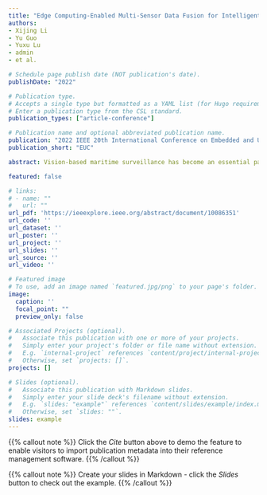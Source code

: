 ```yaml
---
title: "Edge Computing-Enabled Multi-Sensor Data Fusion for Intelligent Surveillance in Maritime Transportation Systems"
authors: 
- Xijing Li
- Yu Guo
- Yuxu Lu
- admin
- et al.

# Schedule page publish date (NOT publication's date).
publishDate: "2022"

# Publication type.
# Accepts a single type but formatted as a YAML list (for Hugo requirements).
# Enter a publication type from the CSL standard.
publication_types: ["article-conference"]

# Publication name and optional abbreviated publication name.
publication: "2022 IEEE 20th International Conference on Embedded and Ubiquitous Computing"
publication_short: "EUC"

abstract: Vision-based maritime surveillance has become an essential part of the vessel traffic services system. The images collected in low-light maritime conditions often suffer from poor visibility. These images may significantly degenerate the performance of high-level visual tasks and increase the uncertainty in maritime surveillance. To address this problem, we propose a lightweight neural network (Rep-Enhancer) for low-light image enhancement. Specifically, we first design a re-parameterizable multi-branch edge extraction module, i.e., spatial domain-oriented convolution block (SDCB). Furthermore, skip connections and spatial attention operations are employed to strengthen the features. By exploiting these well-strengthened edge features, we can enhance the low-light images effectively with the encoder-decoder structure. The experimental results have shown that Rep-Enhancer can enhance the low-light image qualifiedly while maintaining great inference efficiency.

featured: false

# links:
# - name: ""
#   url: ""
url_pdf: 'https://ieeexplore.ieee.org/abstract/document/10086351'
url_code: ''
url_dataset: ''
url_poster: ''
url_project: ''
url_slides: ''
url_source: ''
url_video: ''

# Featured image
# To use, add an image named `featured.jpg/png` to your page's folder. 
image:
  caption: ''
  focal_point: ""
  preview_only: false

# Associated Projects (optional).
#   Associate this publication with one or more of your projects.
#   Simply enter your project's folder or file name without extension.
#   E.g. `internal-project` references `content/project/internal-project/index.md`.
#   Otherwise, set `projects: []`.
projects: []

# Slides (optional).
#   Associate this publication with Markdown slides.
#   Simply enter your slide deck's filename without extension.
#   E.g. `slides: "example"` references `content/slides/example/index.md`.
#   Otherwise, set `slides: ""`.
slides: example
---
```


{{% callout note %}}
Click the *Cite* button above to demo the feature to enable visitors to import publication metadata into their reference management software.
{{% /callout %}}

{{% callout note %}}
Create your slides in Markdown - click the *Slides* button to check out the example.
{{% /callout %}}
